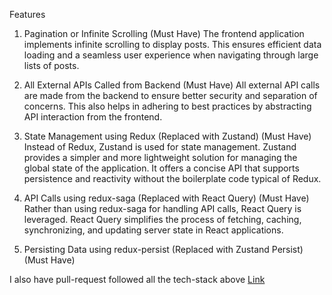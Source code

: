 Features

1. Pagination or Infinite Scrolling (Must Have)
   The frontend application implements infinite scrolling to display posts. This ensures efficient data loading and a seamless user experience when navigating through large lists of posts.

2. All External APIs Called from Backend (Must Have)
   All external API calls are made from the backend to ensure better security and separation of concerns. This also helps in adhering to best practices by abstracting API interaction from the frontend.

3. State Management using Redux (Replaced with Zustand) (Must Have)
   Instead of Redux, Zustand is used for state management. Zustand provides a simpler and more lightweight solution for managing the global state of the application. It offers a concise API that supports persistence and reactivity without the boilerplate code typical of Redux.

4. API Calls using redux-saga (Replaced with React Query) (Must Have)
   Rather than using redux-saga for handling API calls, React Query is leveraged. React Query simplifies the process of fetching, caching, synchronizing, and updating server state in React applications.

5. Persisting Data using redux-persist (Replaced with Zustand Persist) (Must Have)

I also have pull-request followed all the tech-stack above [Link](https://github.com/ZigvyCorp/interview-home-work/pull/165)
